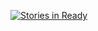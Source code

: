 [![Stories in Ready](https://badge.waffle.io/enkhi77/wes-song.com.png?label=ready&title=Ready)](https://waffle.io/enkhi77/wes-song.com?utm_source=badge)
